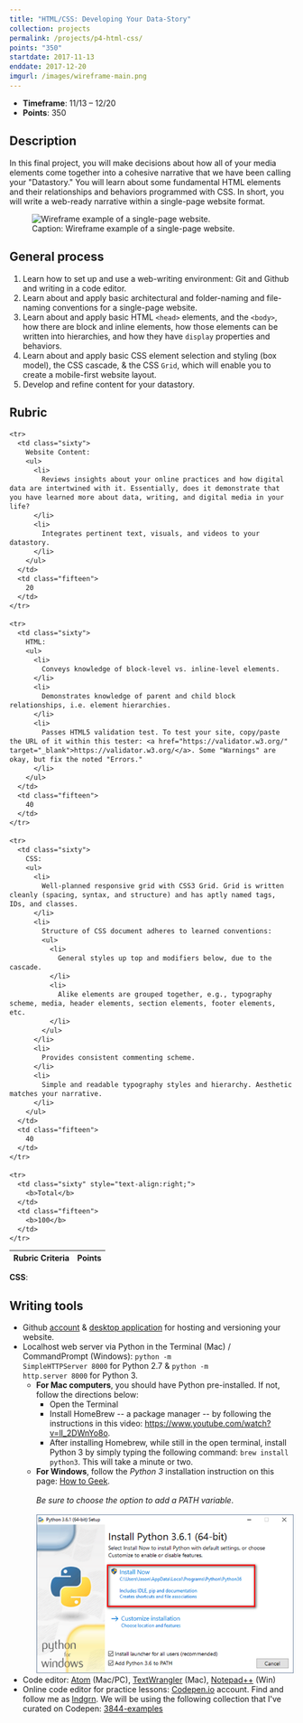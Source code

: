 ```yaml
---
title: "HTML/CSS: Developing Your Data-Story"
collection: projects
permalink: /projects/p4-html-css/
points: "350"
startdate: 2017-11-13
enddate: 2017-12-20
imgurl: /images/wireframe-main.png
---
```


<ul class="project-top-info">
  <li>
    <b>Timeframe</b>: 11/13 &ndash; 12/20</li>
  <li>
    <b>Points</b>: 350</li>
</ul>

## Description

In this final project, you will make decisions about how all of your media elements come together into a cohesive narrative that we have been calling your "Datastory." You will learn about some fundamental HTML elements and their relationships and behaviors programmed with CSS. In short, you will write a web-ready narrative within a single-page website format.

<figure id="twitter-css-body" class="figure-inline">
  <img src="/engl3844s18/images/wireframe-main.png" alt="Wireframe example of a single-page website." />
  <figcaption>
    Caption: Wireframe example of a single-page website.
  </figcaption>
</figure>

## General process

1. Learn how to set up and use a web-writing environment: Git and Github and writing in a code editor.
2. Learn about and apply basic architectural and folder-naming and file-naming conventions for a single-page website.
3. Learn about and apply basic HTML <code>&lt;head&gt;</code> elements, and the <code>&lt;body&gt;</code>, how there are block and inline elements, how those elements can be written into hierarchies, and how they have <code>display</code> properties and behaviors.
4. Learn about and apply basic CSS element selection and styling (box model), the CSS cascade, &amp; the CSS <code>Grid</code>, which will enable you to create a mobile-first website layout.
5. Develop and refine content for your datastory.

## Rubric

<table class="table striped">
  <thead>
    <tr>
      <th class="sixty">
        R<span>ubric Criteria</span>
      </th>
      <th class="fifteen">
        P<span>oints</span>
      </th>
    </tr>
  </thead>
  <tbody>

    <tr>
      <td class="sixty">
        Website Content:
        <ul>
          <li>
            Reviews insights about your online practices and how digital data are intertwined with it. Essentially, does it demonstrate that you have learned more about data, writing, and digital media in your life?
          </li>
          <li>
            Integrates pertinent text, visuals, and videos to your datastory.
          </li>
        </ul>
      </td>
      <td class="fifteen">
        20
      </td>
    </tr>

    <tr>
      <td class="sixty">
        HTML:
        <ul>
          <li>
            Conveys knowledge of block-level vs. inline-level elements.
          </li>
          <li>
            Demonstrates knowledge of parent and child block relationships, i.e. element hierarchies.
          </li>
          <li>
            Passes HTML5 validation test. To test your site, copy/paste the URL of it within this tester: <a href="https://validator.w3.org/" target="_blank">https://validator.w3.org/</a>. Some "Warnings" are okay, but fix the noted "Errors."
          </li>
        </ul>
      </td>
      <td class="fifteen">
        40
      </td>
    </tr>

    <tr>
      <td class="sixty">
        CSS:
        <ul>
          <li>
            Well-planned responsive grid with CSS3 Grid. Grid is written cleanly (spacing, syntax, and structure) and has aptly named tags, IDs, and classes.
          </li>
          <li>
            Structure of CSS document adheres to learned conventions:
            <ul>
              <li>
                General styles up top and modifiers below, due to the cascade.
              </li>
              <li>
                Alike elements are grouped together, e.g., typography scheme, media, header elements, section elements, footer elements, etc.
              </li>
            </ul>
          </li>
          <li>
            Provides consistent commenting scheme.
          </li>
          <li>
            Simple and readable typography styles and hierarchy. Aesthetic matches your narrative.
          </li>
        </ul>
      </td>
      <td class="fifteen">
        40
      </td>
    </tr>

    <tr>
      <td class="sixty" style="text-align:right;">
        <b>Total</b>
      </td>
      <td class="fifteen">
        <b>100</b>
      </td>
    </tr>

  </tbody>
</table>

**CSS**:

## Writing tools

- Github <a href="https://github.com/" target="_blank">account</a> & <a href="https://desktop.github.com/" target="_blank">desktop application</a> for hosting and versioning your website.
- <span id="localhost-install">Localhost web server via Python in the Terminal (Mac) / CommandPrompt (Windows):</span> <code>python -m SimpleHTTPServer 8000</code> for Python 2.7 &amp; <code>python -m http.server 8000</code> for Python 3.
  - <b>For Mac computers</b>, you should have Python pre-installed. If not, follow the directions below:
    - Open the Terminal
    - Install HomeBrew -- a package manager -- by following the instructions in this video: <a href="https://www.youtube.com/watch?v=lI_2DWnYo8o" target="_blank">https://www.youtube.com/watch?v=lI_2DWnYo8o</a>.
    - After installing Homebrew, while still in the open terminal, install Python 3 by simply typing the following command: <code>brew install python3</code>. This will take a minute or two.
  - <b>For Windows</b>, follow the <em>Python 3</em> installation instruction on this page: <a href="https://www.howtogeek.com/197947/how-to-install-python-on-windows/" target="_blank">How to Geek</a>.<br/><br/><em>Be sure to choose the option to add a PATH variable</em>.<br/><br/><img style="width=70%" src="/images/python-install-win.png" />
- Code editor: <a href="https://atom.io/" target="_blank">Atom</a> (Mac/PC), <a href="https://itunes.apple.com/us/app/textwrangler/id404010395?mt=12" target="_blank">TextWrangler</a> (Mac), <a href="https://notepad-plus-plus.org/" target="_blank">Notepad++</a> (Win)
- Online code editor for practice lessons: <a href="https://codepen.io/" target="_blank">Codepen.io</a> account. Find and follow me as <a href="https://codepen.io/lndgrn/" target="_blank">lndgrn</a>. We will be using the following collection that I've curated on Codepen: <a href="https://codepen.io/collection/DdNPVo/" target="_blank">3844-examples</a>
